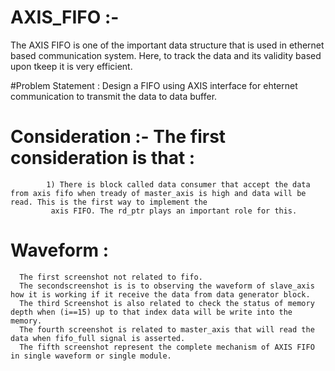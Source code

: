 # AXIS_FIFO :- 
The AXIS FIFO is one of the important data structure that is used in ethernet based communication system. Here, to track the data and its validity based upon tkeep it is very efficient.

#Problem Statement : Design a FIFO using AXIS interface for ehternet communication to transmit the data to data buffer.

# Consideration :- The first consideration is that :
            1) There is block called data consumer that accept the data from axis fifo when tready of master_axis is high and data will be read. This is the first way to implement the 
             axis FIFO. The rd_ptr plays an important role for this.


# Waveform :
      The first screenshot not related to fifo.
      The secondscreenshot is is to observing the waveform of slave_axis how it is working if it receive the data from data generator block.
      The third Screenshot is also related to check the status of memory depth when (i==15) up to that index data will be write into the memory.
      The fourth screenshot is related to master_axis that will read the data when fifo_full signal is asserted.
      The fifth screenshot represent the complete mechanism of AXIS FIFO in single waveform or single module.

      
             

